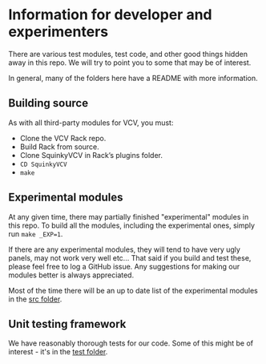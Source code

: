 # Information for developer and experimenters

There are various test modules, test code, and other good things hidden away in this repo. We will try to point you to some that may be of interest.

In general, many of the folders here have a README with more information.

## Building source
As with all third-party modules for VCV, you must:
* Clone the VCV Rack repo.
* Build Rack from source.
* Clone SquinkyVCV in Rack’s plugins folder.
* `CD SquinkyVCV`
* `make`

## Experimental modules
At any given time, there may partially finished "experimental" modules in this repo. To build all the modules, including the experimental ones, simply run `make _EXP=1`.

If there are any experimental modules, they will tend to have very ugly panels, may not work very well etc... That said if you build and test these, please feel free to log a GitHub issue. Any suggestions for making our modules better is always appreciated.

Most of the time there will be an up to date list of the experimental modules in the [src folder](../src/README.md).

## Unit testing framework
We have reasonably thorough tests for our code. Some of this might be of interest - it's in the [test folder](../test/README.md).